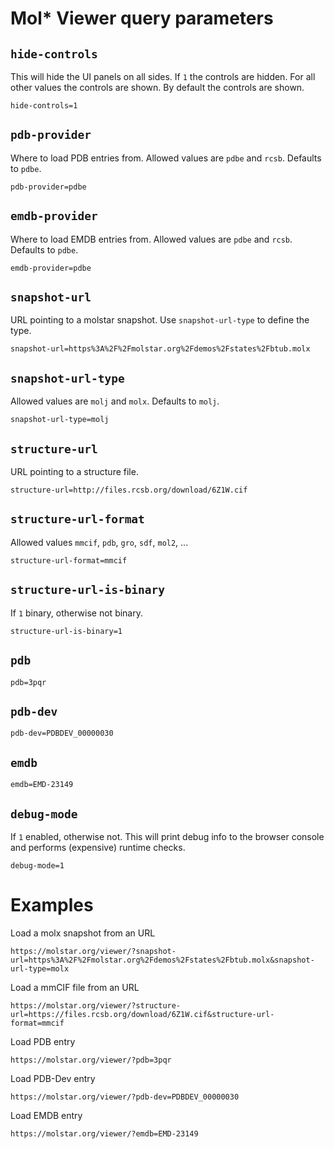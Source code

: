 
# Mol* Viewer query parameters

## `hide-controls`
This will hide the UI panels on all sides. If `1` the controls are hidden. For all other values the controls are shown. By default the controls are shown.

    hide-controls=1

## `pdb-provider`
Where to load PDB entries from. Allowed values are `pdbe` and `rcsb`. Defaults to `pdbe`.

    pdb-provider=pdbe

## `emdb-provider`
Where to load EMDB entries from. Allowed values are `pdbe` and `rcsb`. Defaults to `pdbe`.

    emdb-provider=pdbe

## `snapshot-url`
URL pointing to a molstar snapshot. Use `snapshot-url-type` to define the type.

    snapshot-url=https%3A%2F%2Fmolstar.org%2Fdemos%2Fstates%2Fbtub.molx

## `snapshot-url-type`
Allowed values are `molj` and `molx`.  Defaults to `molj`.

    snapshot-url-type=molj

## `structure-url`
URL pointing to a structure file.

    structure-url=http://files.rcsb.org/download/6Z1W.cif

## `structure-url-format`
Allowed values `mmcif`, `pdb`, `gro`, `sdf`, `mol2`, ...

    structure-url-format=mmcif

## `structure-url-is-binary`
If `1` binary, otherwise not binary.

    structure-url-is-binary=1

## `pdb`

    pdb=3pqr

## `pdb-dev`

    pdb-dev=PDBDEV_00000030

## `emdb`

    emdb=EMD-23149

## `debug-mode`
If `1` enabled, otherwise not. This will print debug info to the browser console and performs (expensive) runtime checks.

    debug-mode=1

# Examples
Load a molx snapshot from an URL

    https://molstar.org/viewer/?snapshot-url=https%3A%2F%2Fmolstar.org%2Fdemos%2Fstates%2Fbtub.molx&snapshot-url-type=molx

Load a mmCIF file from an URL

    https://molstar.org/viewer/?structure-url=https://files.rcsb.org/download/6Z1W.cif&structure-url-format=mmcif

Load PDB entry

    https://molstar.org/viewer/?pdb=3pqr

Load PDB-Dev entry

    https://molstar.org/viewer/?pdb-dev=PDBDEV_00000030

Load EMDB entry

    https://molstar.org/viewer/?emdb=EMD-23149
